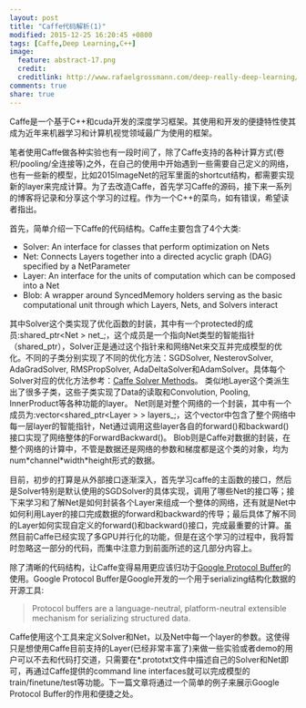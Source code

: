 ```yaml
---
layout: post
title: "Caffe代码解析(1)"
modified: 2015-12-25 16:20:45 +0800
tags: [Caffe,Deep Learning,C++]
image:
  feature: abstract-17.png
  credit: 
  creditlink: http://www.rafaelgrossmann.com/deep-really-deep-learning/
comments: true
share: true
---
```

Caffe是一个基于C++和cuda开发的深度学习框架。其使用和开发的便捷特性使其成为近年来机器学习和计算机视觉领域最广为使用的框架。

笔者使用Caffe做各种实验也有一段时间了，除了Caffe支持的各种计算方式(卷积/pooling/全连接等)之外，在自己的使用中开始遇到一些需要自己定义的网络，也有一些新的模型，比如2015ImageNet的冠军里面的shortcut结构，都需要实现新的layer来完成计算。为了去改造Caffe，首先学习Caffe的源码，接下来一系列的博客将记录和分享这个学习的过程。作为一个C++的菜鸟，如有错误，希望读者指出。

首先，简单介绍一下Caffe的代码结构。Caffe主要包含了4个大类:

* Solver: An interface for classes that perform optimization on Nets
* Net: Connects Layers together into a directed acyclic graph (DAG) specified by a NetParameter
* Layer: An interface for the units of computation which can be composed into a Net
* Blob: A wrapper around SyncedMemory holders serving as the basic computational unit through which Layers, Nets, and Solvers interact

其中Solver这个类实现了优化函数的封装，其中有一个protected的成员:shared_ptr<Net<Dtype> > net_;，这个成员是一个指向Net类型的智能指针（shared_ptr），Solver正是通过这个指针来和网络Net来交互并完成模型的优化。不同的子类分别实现了不同的优化方法：SGDSolver, NesterovSolver, AdaGradSolver, RMSPropSolver, AdaDeltaSolver和AdamSolver。具体每个Solver对应的优化方法参考：<a href = "http://caffe.berkeleyvision.org/tutorial/solver.htm">Caffe Solver Methods</a>。
类似地Layer这个类派生出了很多子类，这些子类实现了Data的读取和Convolution, Pooling, InnerProduct等各种功能的layer。
Net则是对整个网络的一个封装，其中有一个成员为:vector<shared_ptr<Layer<Dtype> > > layers_;，这个vector中包含了整个网络中每一层layer的智能指针，Net通过调用这些layer各自的forward()和backward()接口实现了网络整体的ForwardBackward()。
Blob则是Caffe对数据的封装，在整个网络的计算中，不管是数据还是网络的参数和梯度都是这个类的对象，均为num\*channel\*width\*height形式的数据。

目前，初步的打算是从外部接口逐渐深入，首先学习caffe的主函数的接口，然后是Solver特别是默认使用的SGDSolver的具体实现，调用了哪些Net的接口等；接下来学习和了解Net是如何封装各个Layer来组成一个整体的网络，还有就是Net中如何利用Layer的接口完成数据的forward和backward的传导；最后具体了解不同的Layer如何实现自定义的forward()和backward()接口，完成最重要的计算。虽然目前Caffe已经实现了多GPU并行化的功能，但是在这个学习的过程中，我将暂时忽略这一部分的代码，而集中注意力到前面所述的这几部分内容上。

除了清晰的代码结构，让Caffe变得易用更应该归功于<a href = "https://developers.google.com/protocol-buffers/">Google Protocol Buffer</a>的使用。Google Protocol Buffer是Google开发的一个用于serializing结构化数据的开源工具:

> Protocol buffers are a language-neutral, platform-neutral extensible mechanism for serializing structured data.

Caffe使用这个工具来定义Solver和Net，以及Net中每一个layer的参数。这使得只是想使用Caffe目前支持的Layer(已经非常丰富了)来做一些实验或者demo的用户可以不去和代码打交道，只需要在*.prototxt文件中描述自己的Solver和Net即可，再通过Caffe提供的command line interfaces就可以完成模型的train/finetune/test等功能。下一篇文章将通过一个简单的例子来展示Google Protocol Buffer的作用和便捷之处。